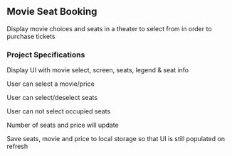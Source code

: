 
## Movie Seat Booking
Display movie choices and seats in a theater to select from in order to purchase tickets
### Project Specifications
  Display UI with movie select, screen, seats, legend & seat info
  
  User can select a movie/price
  
  User can select/deselect seats
  
  User can not select occupied seats
  
  Number of seats and price will update
  
  Save seats, movie and price to local storage so that UI is still populated on refresh
  
